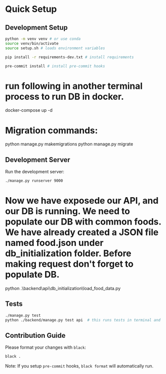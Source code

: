 # Quick Setup

## Development Setup
```bash
python -m venv venv # or use conda
source venv/bin/activate
source setup.sh # loads environment variables

pip install -r requirements-dev.txt # install requirements

pre-commit install # install pre-commit hooks
```

# run following in another terminal process to run DB in docker.
docker-compose up -d

# Migration commands:
python manage.py makemigrations
python manage.py migrate

## Development Server
Run the development server:
```bash
./manage.py runserver 9000
```

# Now we have exposede our API, and our DB is running. We need to populate our DB with common foods. We have already created a JSON file named food.json under db_initialization folder. Before making request don't forget to populate DB. 
python .\backend\api\db_initialization\load_food_data.py

## Tests
```bash
./manage.py test
python ./backend/manage.py test api  # this runs tests in terminal and returns which are passed, and what is error if any errors occured. 
```

## Contribution Guide

Please format your changes with `black`:

```bash
black .
```

Note: If you setup `pre-commit` hooks, `black format` will automatically run. 



